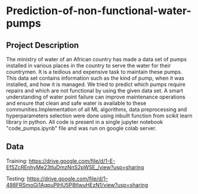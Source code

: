 # Prediction-of-non-functional-water-pumps
##  Project Description
The ministry of water of an African country has made a data set of pumps 
installed in various places in the country to serve the water for their countrymen. It is a 
tedious and expensive task to maintain these pumps. This data set contains information 
such as the kind of pump, when it was installed, and how it is managed. We tried to predict 
which pumps require repairs and which are not functional by using the given data set. A 
smart understanding of water point failure can improve maintenance operations and ensure 
that clean and safe water is available to these communities.Implementation of all ML algorithms, data preprocessing and hyperparameters selection were done using inbuilt function from 
scikit learn library in python. All code is present in a single jupyter notebook "code_pumps.ipynb" file and was run on google colab server.


## Data
Training: https://drive.google.com/file/d/1-E-EfSZcREnhyMe23tluDmzNnS2pWSE_/view?usp=sharing

Testing: https://drive.google.com/file/d/1-498FRSmoGj1AqpuPIHU5P8tIwuHEzN1/view?usp=sharing

